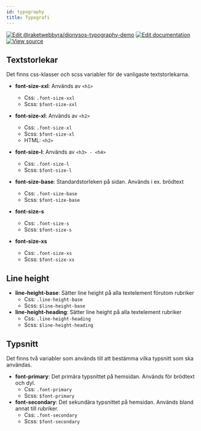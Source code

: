```yaml
---
id: typography
title: Typografi
---
```


[![Edit @raketwebbyra/dionysos-typography-demo](https://codesandbox.io/static/img/play-codesandbox.svg)](https://codesandbox.io/s/github/DanielJohnsson87/raket-factory/tree/dionysos-typography-example/dionysos)
[![Edit documentation](https://img.shields.io/badge/GITHUB-edit%20doc-green.svg)](https://github.com/raket/raket-factory/blob/master/docusaurus/docs/typography.md)
[![View source](https://img.shields.io/badge/GITHUB-view%20source-green.svg)](https://github.com/raket/raket-factory/tree/master/dionysos)


## Textstorlekar
Det finns css-klasser och scss variabler för de vanligaste textstorlekarna.

- **font-size-xxl**: Används av `<h1>`
	- Css: `.font-size-xxl`
	- Scss: `$font-size-xxl`
	
- **font-size-xl**: Används av `<h2>`
	- Css: `.font-size-xl`
	- Scss: `$font-size-xl`
	- HTML: `<h2>`
	
- **font-size-l**: Används av `<h3> - <h4>`
	- Css: `.font-size-l`
	- Scss: `$font-size-l`
	
- **font-size-base**: Standardstorleken på sidan. Används i ex. brödtext
	- Css: `.font-size-base`
	- Scss: `$font-size-base`
	
- **font-size-s**
	- Css: `.font-size-s`
	- Scss: `$font-size-s`
	
- **font-size-xs**
	- Css: `.font-size-xs`
	- Scss: `$font-size-xs`


## Line height
- **line-height-base**: Sätter line height på alla textelement förutom rubriker
	- Css: `.line-height-base`
	- Scss: `$line-height-base`
- **line-height-heading**: Sätter line height på alla textelement rubriker
	- Css: `.line-height-heading`
	- Scss: `$line-height-heading`


## Typsnitt
Det finns två variabler som används till att bestämma vilka typsnitt som ska användas.
- **font-primary**: Det primära typsnittet på hemsidan. Används för brödtext och dyl.
	- Css: `.font-primary`
	- Scss: `$font-primary`
- **font-secondary**: Det sekundära typsnittet på hemsidan. Används bland annat till rubriker.
  - Css: `.font-secondary`
  - Scss: `$font-secondary`

